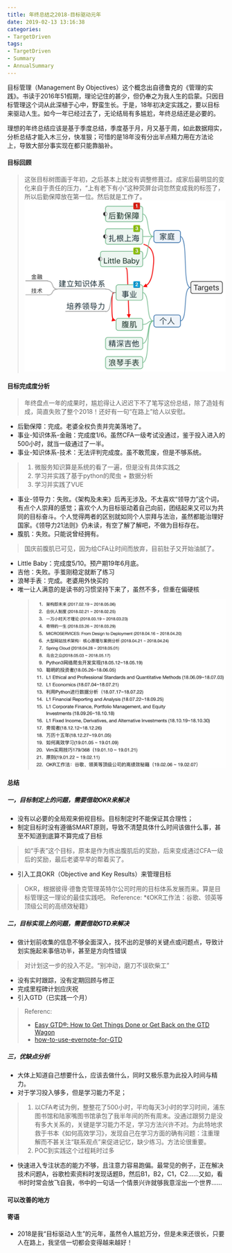 ```yaml
---
title: 年终总结之2018-目标驱动元年
date: 2019-02-13 13:16:38
categories: 
- TargetDriven
tags:
- TargetDriven
- Summary
- AnnualSummary
---
```

目标管理（Management By Objectives）这个概念出自德鲁克的《管理的实践》。书读于2016年51假期，理论记住的甚少，但仍奉之为我人生的启蒙。只因目标管理这个词从此深植于心中，野蛮生长。于是，18年初决定实践之，要以目标来驱动人生。如今一年已经过去了，无论结局有多尴尬，年终总结还是必要的。

理想的年终总结应该是基于季度总结，季度基于月，月又基于周，如此数据翔实，分析总结才能入木三分，快准狠；可惜的是18年没有分出半点精力用在方法论上，导致大部分事实现在都只能靠脑补。

#### 目标回顾
> 这张目标树图画于年初，之后基本上就没有调整修葺过。成家后最明显的变化来自于责任的压力，“上有老下有小”这种荧屏台词忽然变成我的标签了，所以后勤保障放在第一位。然后就是工作了。
> ![targets_2018](annual-summary-2018/targets_2018.jpg)

#### 目标完成度分析
> 年终盘点一年的成果时，尴尬得让人迟迟下不了笔写这份总结，除了造娃有成，简直失败了整个2018！还好有一句“在路上”给人以安慰。
* 后勤保障：完成。老婆全权负责并完美落地了。
* 事业-知识体系-金融：完成度1/6。虽然CFA一级考试没通过，鉴于投入进入的500小时，就当一级通过了一半。
* 事业-知识体系-技术：无法评判完成度。虽不敢荒废，但是不够系统。
 > 1. 微服务知识算是系统的看了一遍，但是没有具体实践之
 > 2. 学习并实践了基于python的爬虫 + 数据分析
 > 3. 学习并实践了VUE
* 事业-领导力：失败。《架构及未来》后再无涉及。不太喜欢“领导力”这个词，有点个人崇拜的感觉；喜欢个人为目标驱动着自己向前，团结起来又可以为共同的目标奋斗。个人觉得两者的区别就如同个人崇拜与法治，虽然都能治理好国家。《领导力21法则》仍未读，有空了解了解吧，不做为目标存在。
* 腹肌：失败。只能说曾经拥有。
 > 国庆前腹肌已可见，因为给CFA让时间而放弃，目前肚子又开始油腻了。
* Little Baby：完成度5/10。预产期19年6月底。
* 吉他：失败。手茧刚稳定就断了练习
* 浪琴手表：完成。老婆用外快买的
* 唯一让人满意的是读书的习惯坚持下来了，虽然不多，但重在偏硬核
  > ![readList](annual-summary-2018/read_list.jpg)

#### 总结
##### 一，目标制定上的问题，需要借助OKR来解决
* 没有以必要的全局观来俯视目标。目标制定时不能保证其合理性；
* 制定目标时没有遵循SMART原则，导致不清楚具体什么时间该做什么事，甚至不知道到底算不算完成了目标
 > 如“手表”这个目标，原本是作为练出腹肌后的奖励，后来变成通过CFA一级后的奖励，最后老婆早早的帮着买了。
* 引入工具OKR（Objective and Key Results）来管理目标
 > OKR，根据彼得·德鲁克管理英特尔公司时用的目标体系发展而来。算是目标管理这一理论的最佳实践吧。
 > Reference:
 > *《OKR工作法：谷歌、领英等顶级公司的高绩效秘籍》

##### 二，目标实现上的问题，需要借助GTD来解决
* 做计划前收集的信息不够全面深入，找不出的足够的关键点或问题点，导致计划实施起来事倍功半，甚至是方向性错误
 > 对计划这一步的投入不足。“别冲动，磨刀不误砍柴工”
* 没有实时跟踪，没有定期回顾与修正
* 完成里程碑计划应庆祝
* 引入GTD（已实践一个月）
 > Referenc:
 > * [Easy GTD®: How to Get Things Done or Get Back on the GTD Wagon](https://zapier.com/blog/gtd-getting-things-done/)
 > * [how-to-use-evernote-for-GTD](https://zapier.com/blog/how-to-use-evernote-for-GTD/)

##### 三，优缺点分析
* 大体上知道自己想要什么，应该去做什么，同时又极乐意为此投入时间与精力。
* 对于学习投入够多，但是学习能力不足；
 > 1. 以CFA考试为例，整整花了500小时，平均每天3小时的学习时间，浦东图书馆和陆家嘴图书馆承包了我半年间的所有周末。没通过跟努力是没有多大关系的，关键是学习能力不足，学习方法兴许不对。为此特地求救于书本《如何高效学习》，发现自己在学习方面的确有问题：注重理解而不甚关注“联系观点”来促进记忆，缺少练习。方法论很重要。
 > 2. POC到实践这个过程耗时过多
* 快速进入专注状态的能力不够，且注意力容易跑偏。最常见的例子，正在解决技术问题A，谷歌检索资料时发现话题B，然后B1，B2，C1，C2……又如，看书时时常会放飞自我，书中的一句话一个情景兴许就够我意淫出一个世界……

#### 可以改善的地方

#### 寄语
* 2018是我“目标驱动人生”的元年，虽然令人尴尬万分，但是未来还很长，只要人在路上，我坚信一切都会变得越来越好！
